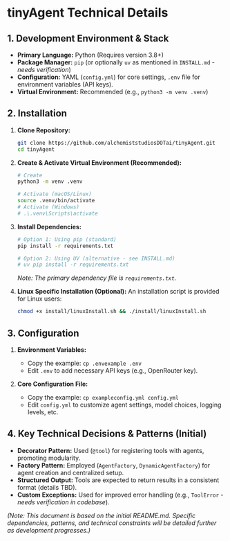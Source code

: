# tinyAgent Technical Details

## 1. Development Environment & Stack

- **Primary Language:** Python (Requires version 3.8+)
- **Package Manager:** `pip` (or optionally `uv` as mentioned in `INSTALL.md` - _needs verification_)
- **Configuration:** YAML (`config.yml`) for core settings, `.env` file for environment variables (API keys).
- **Virtual Environment:** Recommended (e.g., `python3 -m venv .venv`)

## 2. Installation

1.  **Clone Repository:**
    ```bash
    git clone https://github.com/alchemiststudiosDOTai/tinyAgent.git
    cd tinyAgent
    ```
2.  **Create & Activate Virtual Environment (Recommended):**

    ```bash
    # Create
    python3 -m venv .venv

    # Activate (macOS/Linux)
    source .venv/bin/activate
    # Activate (Windows)
    # .\.venv\Scripts\activate
    ```

3.  **Install Dependencies:**

    ```bash
    # Option 1: Using pip (standard)
    pip install -r requirements.txt

    # Option 2: Using UV (alternative - see INSTALL.md)
    # uv pip install -r requirements.txt
    ```

    _Note: The primary dependency file is `requirements.txt`._

4.  **Linux Specific Installation (Optional):**
    An installation script is provided for Linux users:
    ```bash
    chmod +x install/linuxInstall.sh && ./install/linuxInstall.sh
    ```

## 3. Configuration

1.  **Environment Variables:**

    - Copy the example: `cp .envexample .env`
    - Edit `.env` to add necessary API keys (e.g., OpenRouter key).

2.  **Core Configuration File:**
    - Copy the example: `cp exampleconfig.yml config.yml`
    - Edit `config.yml` to customize agent settings, model choices, logging levels, etc.

## 4. Key Technical Decisions & Patterns (Initial)

- **Decorator Pattern:** Used (`@tool`) for registering tools with agents, promoting modularity.
- **Factory Pattern:** Employed (`AgentFactory`, `DynamicAgentFactory`) for agent creation and centralized setup.
- **Structured Output:** Tools are expected to return results in a consistent format (details TBD).
- **Custom Exceptions:** Used for improved error handling (e.g., `ToolError` - _needs verification in codebase_).

_(Note: This document is based on the initial README.md. Specific dependencies, patterns, and technical constraints will be detailed further as development progresses.)_
